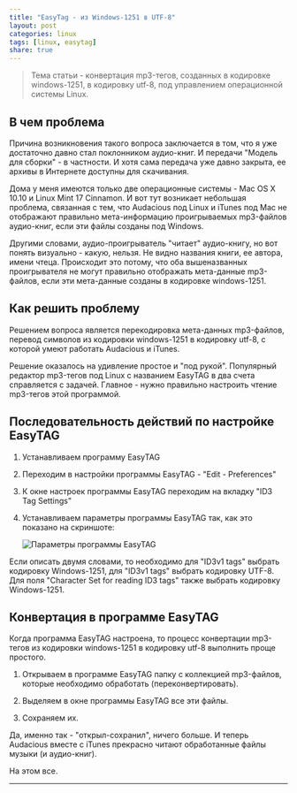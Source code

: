 ```yaml
---
title: "EasyTag - из Windows-1251 в UTF-8"
layout: post
categories: linux
tags: [linux, easytag]
share: true
---
```


> Тема статьи - конвертация mp3-тегов, созданных в кодировке windows-1251, в кодировку utf-8, под управлением операционной системы Linux.

## В чем проблема

Причина возникновения такого вопроса заключается в том, что я уже достаточно давно стал поклонником аудио-книг. И передачи "Модель для сборки" - в частности. И хотя сама передача уже давно закрыта, ее архивы в Интернете доступны для скачивания.

Дома у меня имеются только две операционные системы - Mac OS X 10.10 и Linux Mint 17 Cinnamon. И вот тут возникает небольшая проблема, связанная с тем, что Audacious под Linux и iTunes под Mac не отображают правильно мета-информацию проигрываемых mp3-файлов аудио-книг, если эти файлы созданы под Windows.

Другими словами, аудио-проигрыватель "читает" аудио-книгу, но вот понять визуально - какую, нельзя. Не видно названия книги, ее автора, имени чтеца. Происходит это потому, что оба вышеназванных проигрывателя не могут правильно отображать мета-данные mp3-файлов, если эти мета-данные созданы в кодировке windows-1251.

## Как решить проблему

Решением вопроса является перекодировка мета-данных mp3-файлов, перевод символов из кодировки windows-1251 в кодировку utf-8, с которой умеют работать Audacious и iTunes.

Решение оказалось на удивление простое и "под рукой". Популярный редактор mp3-тегов под Linux с названием EasyTAG в два счета справляется с задачей. Главное - нужно правильно настроить чтение mp3-тегов этой программой.

## Последовательность действий по настройке EasyTAG

1. Устанавливаем программу EasyTAG

2. Переходим в настройки программы EasyTAG - "Edit - Preferences"

3. К окне настроек программы EasyTAG переходим на вкладку "ID3 Tag Settings"

4. Устанавливаем параметры программы EasyTAG так, как это показано на скриншоте:

	![Параметры программы EasyTAG]({{site.url}}/images/uploads/2015/03/easytag.png)

Если описать двумя словами, то необходимо для "ID3v1 tags" выбрать кодировку Windows-1251, для "ID3v1 tags" выбрать кодировку UTF-8. Для поля "Character Set for reading ID3 tags" также выбрать кодировку Windows-1251.

## Конвертация в программе EasyTAG

Когда программа EasyTAG настроена, то процесс конвертации mp3-тегов из кодировки windows-1251 в кодировку utf-8 выполнить проще простого.

1. Открываем в программе EasyTAG папку с коллекцией mp3-файлов, которые необходимо обработать (переконвертировать).

2. Выделяем в окне программы EasyTAG все эти файлы.

3. Сохраняем их.

Да, именно так - "открыл-сохранил", ничего больше. И теперь Audacious вместе с iTunes прекрасно читают обработанные файлы музыки (и аудио-книг).

На этом все.

---

